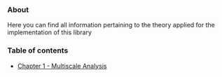 ### About
Here you can find all information pertaining to the theory applied for the implementation of this library

### Table of contents
- [Chapter 1 - Multiscale Analysis](theory/TheoryManual_Multiscale.md)

